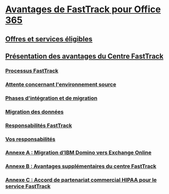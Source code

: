 # [Avantages de FastTrack pour Office 365](fasttrack-benefit-for-office-365.md)
## [Offres et services éligibles](eligible-services-and-plans.md)
## [Présentation des avantages du Centre FastTrack](fasttrack-benefit-overview.md)
### [Processus FastTrack](fasttrack-process.md)
### [Attente concernant l'environnement source](environment-expectations.md)
### [Phases d'intégration et de migration](onboarding-and-migration.md)
### [Migration des données](data-migration.md)
### [Responsabilités FastTrack](fasttrack-responsibilities.md)
### [Vos responsabilités](your-responsibilities.md)
### [Annexe A : Migration d’IBM Domino vers Exchange Online](from-ibm-domino-to-exchange-online.md)
### [Annexe B : Avantages supplémentaires du centre FastTrack](fasttrack-additional-benefits.md)
### [Annexe C : Accord de partenariat commercial HIPAA pour le service FastTrack](hipaa-business-associate-agreement.md)

